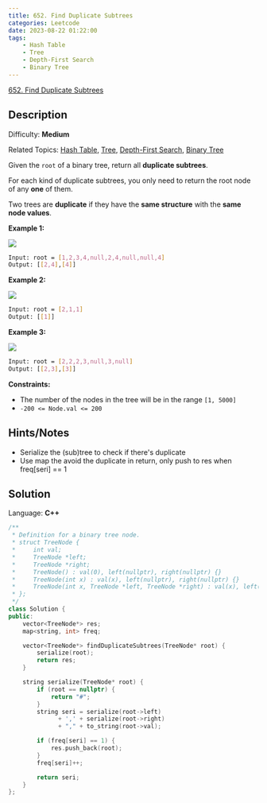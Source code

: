 ```yaml
---
title: 652. Find Duplicate Subtrees
categories: Leetcode
date: 2023-08-22 01:22:00
tags:
    - Hash Table
    - Tree
    - Depth-First Search
    - Binary Tree
---
```


[652\. Find Duplicate Subtrees](https://leetcode.com/problems/find-duplicate-subtrees/)

## Description

Difficulty: **Medium**

Related Topics: [Hash Table](https://leetcode.com/tag/https://leetcode.com/tag/hash-table//), [Tree](https://leetcode.com/tag/https://leetcode.com/tag/tree//), [Depth-First Search](https://leetcode.com/tag/https://leetcode.com/tag/depth-first-search//), [Binary Tree](https://leetcode.com/tag/https://leetcode.com/tag/binary-tree//)

Given the `root` of a binary tree, return all **duplicate subtrees**.

For each kind of duplicate subtrees, you only need to return the root node of any **one** of them.

Two trees are **duplicate** if they have the **same structure** with the **same node values**.

**Example 1:**

![](https://assets.leetcode.com/uploads/2020/08/16/e1.jpg)

```bash
Input: root = [1,2,3,4,null,2,4,null,null,4]
Output: [[2,4],[4]]
```

**Example 2:**

![](https://assets.leetcode.com/uploads/2020/08/16/e2.jpg)

```bash
Input: root = [2,1,1]
Output: [[1]]
```

**Example 3:**

![](https://assets.leetcode.com/uploads/2020/08/16/e33.jpg)

```bash
Input: root = [2,2,2,3,null,3,null]
Output: [[2,3],[3]]
```

**Constraints:**

* The number of the nodes in the tree will be in the range `[1, 5000]`
* `-200 <= Node.val <= 200`

## Hints/Notes

* Serialize the (sub)tree to check if there's duplicate
* Use map the avoid the duplicate in return, only push to res when freq[seri] == 1

## Solution

Language: **C++**

```C++
/**
 * Definition for a binary tree node.
 * struct TreeNode {
 *     int val;
 *     TreeNode *left;
 *     TreeNode *right;
 *     TreeNode() : val(0), left(nullptr), right(nullptr) {}
 *     TreeNode(int x) : val(x), left(nullptr), right(nullptr) {}
 *     TreeNode(int x, TreeNode *left, TreeNode *right) : val(x), left(left), right(right) {}
 * };
 */
class Solution {
public:
    vector<TreeNode*> res;
    map<string, int> freq;

    vector<TreeNode*> findDuplicateSubtrees(TreeNode* root) {
        serialize(root);
        return res;
    }

    string serialize(TreeNode* root) {
        if (root == nullptr) {
            return "#";
        }
        string seri = serialize(root->left)
              + ',' + serialize(root->right)
              + "," + to_string(root->val);

        if (freq[seri] == 1) {
            res.push_back(root);
        }
        freq[seri]++;

        return seri;
    }
};
```
